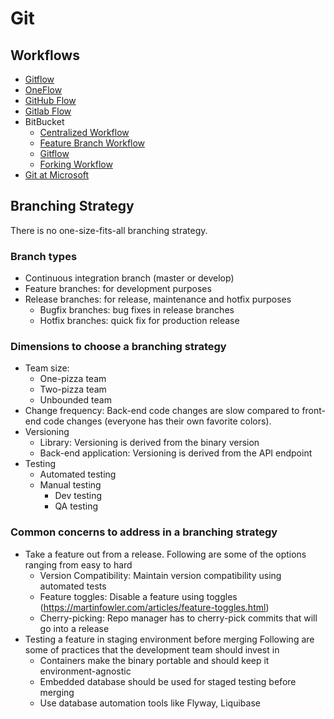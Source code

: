 # Git

## Workflows

- [Gitflow](https://nvie.com/posts/a-successful-git-branching-model/)
- [OneFlow](https://www.endoflineblog.com/oneflow-a-git-branching-model-and-workflow)
- [GitHub Flow](https://guides.github.com/introduction/flow/)
- [Gitlab Flow](https://docs.gitlab.com/ee/workflow/gitlab_flow.html)
- BitBucket
  - [Centralized Workflow](https://www.atlassian.com/git/tutorials/comparing-workflows#centralized-workflow)
  - [Feature Branch Workflow](https://www.atlassian.com/git/tutorials/comparing-workflows/feature-branch-workflow)
  - [Gitflow](https://www.atlassian.com/git/tutorials/comparing-workflows/gitflow-workflow)
  - [Forking Workflow](https://www.atlassian.com/git/tutorials/comparing-workflows/forking-workflow)
- [Git at Microsoft](https://docs.microsoft.com/en-us/azure/devops/repos/git/git-branching-guidance)

## Branching Strategy

There is no one-size-fits-all branching strategy.

### Branch types

- Continuous integration branch (master or develop)
- Feature branches: for development purposes
- Release branches: for release, maintenance and hotfix purposes
  - Bugfix branches: bug fixes in release branches
  - Hotfix branches: quick fix for production release

### Dimensions to choose a branching strategy

- Team size:
  - One-pizza team
  - Two-pizza team
  - Unbounded team
- Change frequency: Back-end code changes are slow compared to front-end code changes (everyone has their own favorite colors).
- Versioning
  - Library: Versioning is derived from the binary version
  - Back-end application: Versioning is derived from the API endpoint
- Testing
  - Automated testing
  - Manual testing
    - Dev testing
    - QA testing

### Common concerns to address in a branching strategy

- Take a feature out from a release.
  Following are some of the options ranging from easy to hard
  - Version Compatibility: Maintain version compatibility using automated tests
  - Feature toggles: Disable a feature using toggles (<https://martinfowler.com/articles/feature-toggles.html>)
  - Cherry-picking: Repo manager has to cherry-pick commits that will go into a release
- Testing a feature in staging environment before merging
  Following are some of practices that the development team should invest in
  - Containers make the binary portable and should keep it environment-agnostic
  - Embedded database should be used for staged testing before merging
  - Use database automation tools like Flyway, Liquibase
